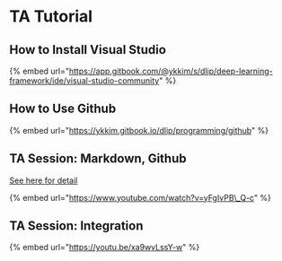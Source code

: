 # TA Tutorial

## How to Install Visual Studio

{% embed url="https://app.gitbook.com/@ykkim/s/dlip/deep-learning-framework/ide/visual-studio-community" %}

## How to Use Github

{% embed url="https://ykkim.gitbook.io/dlip/programming/github" %}



## TA Session: Markdown, Github 

[See here for detail](tutorial-markdown-github.md)

{% embed url="https://www.youtube.com/watch?v=yFgIvPB\_Q-c" %}





## TA Session: Integration 

{% embed url="https://youtu.be/xa9wvLssY-w" %}



